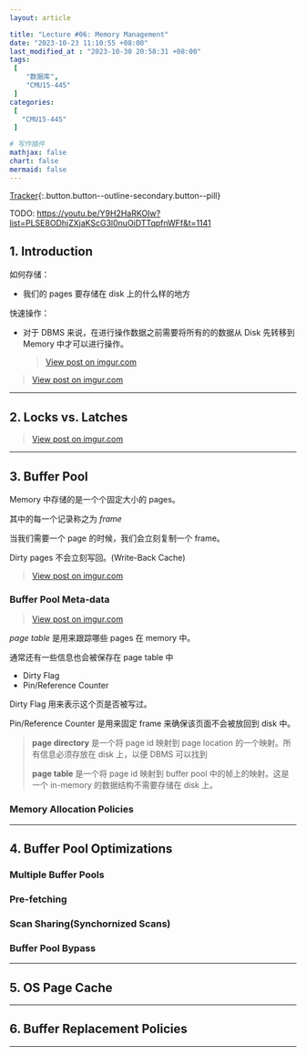 ```yaml
---
layout: article

title: "Lecture #06: Memory Management"
date: "2023-10-23 11:10:55 +08:00"
last_modified_at : "2023-10-30 20:58:31 +08:00"
tags:
 [
    "数据库",
    "CMU15-445"
 ]
categories: 
 [
   "CMU15-445"
 ]    

# 写作插件
mathjax: false
chart: false
mermaid: false
---
```


[<i class="fa-solid fa-link"></i> Tracker](/cmu15-445/2023/10/02/CMU-Project-Tracker.html){:.button.button--outline-secondary.button--pill}

TODO: <https://youtu.be/Y9H2HaRKOIw?list=PLSE8ODhjZXjaKScG3l0nuOiDTTqpfnWFf&t=1141>

## 1. Introduction

如何存储：

- 我们的 pages 要存储在 disk 上的什么样的地方


快速操作：

- 对于 DBMS 来说，在进行操作数据之前需要将所有的的数据从 Disk 先转移到 Memory 中才可以进行操作。
  
  <blockquote class="imgur-embed-pub" lang="en" data-id="Fb6bfcD"><a href="https://imgur.com/Fb6bfcD">View post on imgur.com</a></blockquote><script async src="//s.imgur.com/min/embed.js" charset="utf-8"></script>

<blockquote class="imgur-embed-pub" lang="en" data-id="x6oYq9T"><a href="https://imgur.com/x6oYq9T">View post on imgur.com</a></blockquote><script async src="//s.imgur.com/min/embed.js" charset="utf-8"></script>

----

## 2. Locks vs. Latches

<blockquote class="imgur-embed-pub" lang="en" data-id="YG9cxAA"><a href="https://imgur.com/YG9cxAA">View post on imgur.com</a></blockquote><script async src="//s.imgur.com/min/embed.js" charset="utf-8"></script>

----


## 3. Buffer Pool

Memory 中存储的是一个个固定大小的 pages。

其中的每一个记录称之为 *frame*

当我们需要一个 page 的时候，我们会立刻复制一个 frame。

Dirty pages 不会立刻写回。(Write-Back Cache)

<blockquote class="imgur-embed-pub" lang="en" data-id="zYv4D0C"><a href="https://imgur.com/zYv4D0C">View post on imgur.com</a></blockquote><script async src="//s.imgur.com/min/embed.js" charset="utf-8"></script>

### Buffer Pool Meta-data

<blockquote class="imgur-embed-pub" lang="en" data-id="vRnMHx4"><a href="https://imgur.com/vRnMHx4">View post on imgur.com</a></blockquote><script async src="//s.imgur.com/min/embed.js" charset="utf-8"></script>

_page table_ 是用来跟踪哪些 pages 在 memory 中。

通常还有一些信息也会被保存在 page table 中
- Dirty Flag
- Pin/Reference Counter

Dirty Flag 用来表示这个页是否被写过。

Pin/Reference Counter 是用来固定 frame 来确保该页面不会被放回到 disk 中。


> **page directory** 是一个将 page id 映射到 page location 的一个映射。所有信息必须存放在 disk 上，以便 DBMS 可以找到
>
> **page table** 是一个将 page id 映射到 buffer pool 中的帧上的映射。这是一个 in-memory 的数据结构不需要存储在 disk 上。

### Memory Allocation Policies

----

## 4. Buffer Pool Optimizations



### Multiple Buffer Pools

### Pre-fetching

### Scan Sharing(Synchornized Scans)

### Buffer Pool Bypass

----

## 5. OS Page Cache


----


## 6. Buffer Replacement Policies


----

